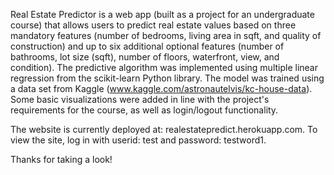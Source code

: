 Real Estate Predictor is a web app (built as a project for an undergraduate course) that allows users to predict real estate values based on three mandatory features (number of bedrooms, living area in sqft, and quality of construction) and up to six additional optional features (number of bathrooms, lot size (sqft), number of floors, waterfront, view, and condition). The predictive algorithm was implemented using multiple linear regression from the scikit-learn Python library. The model was trained using a data set from Kaggle (www.kaggle.com/astronautelvis/kc-house-data). Some basic visualizations were added in line with the project's requirements for the course, as well as login/logout functionality. 

The website is currently deployed at: realestatepredict.herokuapp.com. To view the site, log in with userid: test and password: testword1. 

Thanks for taking a look!

